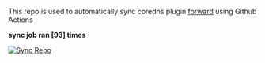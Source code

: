 This repo is used to automatically sync coredns plugin [forward](https://github.com/QZLin/forward) using Github Actions

**sync job ran [93] times**

[![Sync Repo](https://github.com/QZLin/coredns-extract/actions/workflows/sync.yaml/badge.svg)](https://github.com/QZLin/coredns-extract/actions/workflows/sync.yaml)
